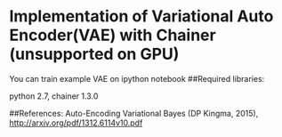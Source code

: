 # Implementation of Variational Auto Encoder(VAE) with Chainer (unsupported on GPU)
You can train example VAE on ipython notebook
##Required libraries:

python 2.7, chainer 1.3.0

##References:
Auto-Encoding Variational Bayes (DP Kingma, 2015), http://arxiv.org/pdf/1312.6114v10.pdf
